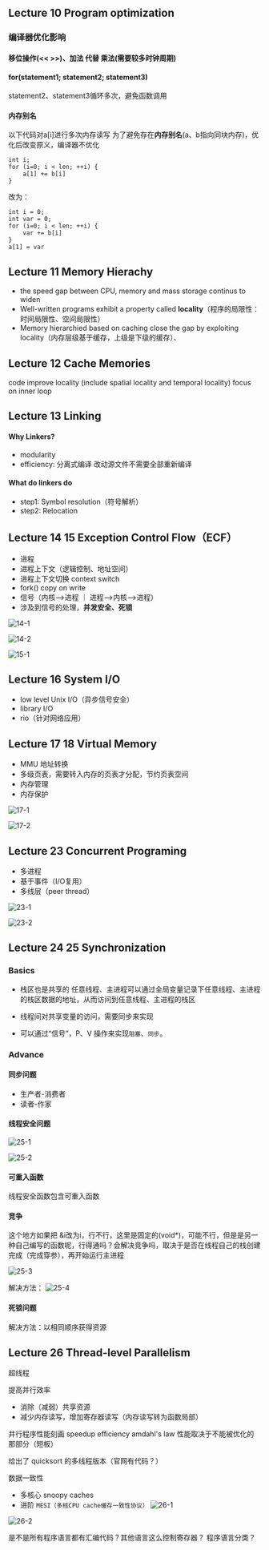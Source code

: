 ## Lecture 10 Program optimization

### 编译器优化影响
#### 移位操作(<< >>)、加法 代替 乘法(需要较多时钟周期)


#### for(statement1; statement2; statement3)

statement2、statement3循环多次，避免函数调用


#### 内存别名
以下代码对a[i]进行多次内存读写
为了避免存在**内存别名**(a、b指向同块内存)，优化后改变原义，编译器不优化
```
int i;
for (i=0; i < len; ++i) {
    a[1] += b[i]
}
```
改为：
```
int i = 0;
int var = 0;
for (i=0; i < len; ++i) {
    var += b[i]
}
a[1] = var
```



## Lecture 11 Memory Hierachy

- the speed gap between CPU, memory and mass storage continus to widen
- Well-written programs exhibit a property called **locality**（程序的局限性：时间局限性、空间局限性）
- Memory hierarchied based on caching close the gap by exploiting locality（内存层级基于缓存，上级是下级的缓存）、


## Lecture 12 Cache Memories

code improve locality (include spatial locality and temporal locality)
focus on inner loop



## Lecture 13 Linking

#### Why Linkers?
- modularity
- efficiency: 分离式编译 改动源文件不需要全部重新编译


#### What do linkers do
- step1: Symbol resolution（符号解析）
- step2: Relocation







## Lecture 14 15 Exception Control Flow（ECF）

- 进程
- 进程上下文（逻辑控制、地址空间）
- 进程上下文切换 context switch
- fork() copy on write
- 信号（内核-->进程 ｜ 进程-->内核-->进程）
- 涉及到信号的处理，**并发安全、死锁**

![14-1](pics/14-1.png)

![14-2](pics/14-2.png)

![15-1](pics/15-1.png)


## Lecture 16 System I/O

- low level Unix I/O（异步信号安全）
- library I/O
- rio（针对网络应用）



## Lecture 17 18 Virtual Memory

- MMU 地址转换
- 多级页表，需要转入内存的页表才分配，节约页表空间
- 内存管理
- 内存保护


![17-1](pics/17-1.png)

![17-2](pics/17-2.png)


## Lecture 23 Concurrent Programing

- 多进程
- 基于事件（I/O复用）
- 多线层（peer thread）

![23-1](pics/23-1.png)

![23-2](pics/23-2.png)


## Lecture 24 25 Synchronization

### Basics

- 栈区也是共享的
任意线程、主进程可以通过全局变量记录下任意线程、主进程的栈区数据的地址，从而访问到任意线程、主进程的栈区

- 线程间对共享变量的访问，需要同步来实现
- 可以通过“信号”，P、V 操作来实现`阻塞`、`同步`。

### Advance

#### 同步问题
- 生产者-消费者
- 读者-作家

#### 线程安全问题
![25-1](pics/25-1.png)

![25-2](pics/25-2.png)

#### 可重入函数
线程安全函数包含可重入函数

#### 竞争
这个地方如果把 &i改为i，行不行，这里是固定的(void*)，可能不行，但是是另一种自己编写的函数呢，行得通吗？会解决竞争吗，取决于是否在线程自己的栈创建完成（完成穿参），再开始运行主进程

![25-3](pics/25-3.png)

解决方法：
![25-4](pics/25-4.png)


#### 死锁问题

解决方法：以相同顺序获得资源



## Lecture 26 Thread-level Parallelism

超线程

提高并行效率
- 消除（减弱）共享资源
- 减少内存读写，增加寄存器读写（内存读写转为函数局部）

并行程序性能刻画
speedup
efficiency
amdahl's law 性能取决于不能被优化的那部分（短板）

给出了 quicksort 的多线程版本（官网有代码？）

数据一致性
- 多核心 snoopy caches
- 进阶 `MESI（多核CPU cache缓存一致性协议）`
![26-1](pics/26-1.png)

![26-2](pics/26-2.png)



是不是所有程序语言都有汇编代码？其他语言这么控制寄存器？
程序语言分类？





